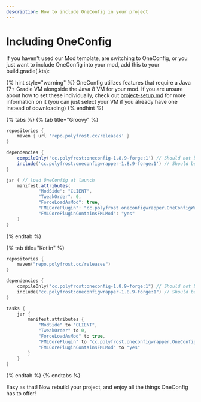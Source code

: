 ```yaml
---
description: How to include OneConfig in your project
---
```


# Including OneConfig

If you haven't used our Mod template, are switching to OneConfig, or you just want to include OneConfig into your mod, add this to your build.gradle(.kts):

{% hint style="warning" %}
OneConfig utilizes features that require a Java 17+ Gradle VM alongside the Java 8 VM for your mod. If you are unsure about how to set these individually, check out [project-setup.md](basics/project-setup.md "mention") for more information on it (you can just select your VM if you already have one instead of downloading)
{% endhint %}

{% tabs %}
{% tab title="Groovy" %}
```groovy
repositories {
    maven { url 'repo.polyfrost.cc/releases' }
}

dependencies {
    compileOnly('cc.polyfrost:oneconfig-1.8.9-forge:1') // Should not be included in jar
    include('cc.polyfrost:oneconfigwrapper-1.8.9-forge:1') // Should be included in jar
}

jar { // load OneConfig at launch
    manifest.attributes(
            "ModSide": "CLIENT",
            "TweakOrder": 0,
            "ForceLoadAsMod": true,
            "FMLCorePlugin": "cc.polyfrost.oneconfigwrapper.OneConfigWrapper",
            "FMLCorePluginContainsFMLMod": "yes"
    )
}
```
{% endtab %}

{% tab title="Kotlin" %}
```kts
repositories {
    maven("repo.polyfrost.cc/releases")
}

dependencies {
    compileOnly("cc.polyfrost:oneconfig-1.8.9-forge:1") // Should not be included in jar
    include("cc.polyfrost:oneconfigwrapper-1.8.9-forge:1") // Should be included in jar
}

tasks {
    jar {
        manifest.attributes {
            "ModSide" to "CLIENT",
            "TweakOrder" to 0,
            "ForceLoadAsMod" to true,
            "FMLCorePlugin" to "cc.polyfrost.oneconfigwrapper.OneConfigWrapper",
            "FMLCorePluginContainsFMLMod" to "yes"
        }
    }
}
```
{% endtab %}
{% endtabs %}

Easy as that! Now rebuild your project, and enjoy all the things OneConfig has to offer!
